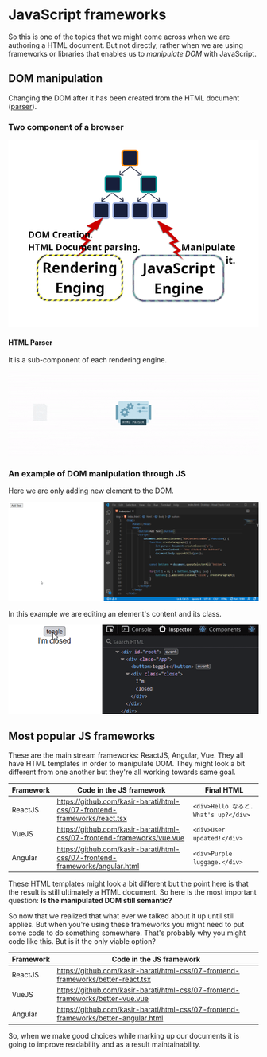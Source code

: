 # JavaScript frameworks

So this is one of the topics that we might come across when we are authoring a HTML document. But not directly, rather when we are using frameworks or libraries that enables us to _manipulate DOM_ with JavaScript.

## DOM manipulation

Changing the DOM after it has been created from the HTML document ([parser](../05-the-browser-and-the-dom/README.md#parser)).

### Two component of a browser

![Rendering engine and JavaScript engine](./rendering-engine-js-engine.png)

#### HTML Parser

It is a sub-component of each rendering engine.

![HTML Parser](./html-parser.gif)

### An example of DOM manipulation through JS

Here we are only adding new element to the DOM.

![JavaScript manipulates DOM](./JS-Append-DOM.gif)

In this example we are editing an element's content and its class.

![Another DOM manipulation with JS](./dom-manipulation.gif)

## Most popular JS frameworks

These are the main stream frameworks: ReactJS, Angular, Vue. They all have HTML templates in order to manipulate DOM. They might look a bit different from one another but they're all working towards same goal.

| Framework | Code in the JS framework                                                     | Final HTML                               |
| --------- | ---------------------------------------------------------------------------- | ---------------------------------------- |
| ReactJS   | https://github.com/kasir-barati/html-css/07-frontend-frameworks/react.tsx    | `<div>Hello なると. What's up?</div>` 　 |
| VueJS     | https://github.com/kasir-barati/html-css/07-frontend-frameworks/vue.vue      | `<div>User updated!</div>` 　            |
| Angular   | https://github.com/kasir-barati/html-css/07-frontend-frameworks/angular.html | `<div>Purple luggage.</div>`　           |

These HTML templates might look a bit different but the point here is that the result is still ultimately a HTML document. So here is the most important question: <strong>Is the manipulated DOM still semantic?</strong>

So now that we realized that what ever we talked about it up until still applies. But when you're using these frameworks you might need to put some code to do something somewhere. That's probably why you might code like this. But is it the only viable option?

| Framework | Code in the JS framework                                                            |
| --------- | ----------------------------------------------------------------------------------- |
| ReactJS   | https://github.com/kasir-barati/html-css/07-frontend-frameworks/better-react.tsx    |
| VueJS     | https://github.com/kasir-barati/html-css/07-frontend-frameworks/better-vue.vue      |
| Angular   | https://github.com/kasir-barati/html-css/07-frontend-frameworks/better-angular.html |

So, when we make good choices while marking up our documents it is going to improve readability and as a result maintainability.
